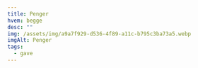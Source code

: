```yaml
---
title: Penger
hvem: begge
desc: ""
img: /assets/img/a9a7f929-d536-4f89-a11c-b795c3ba73a5.webp
imgAlt: Penger
tags:
  - gave
---
```

